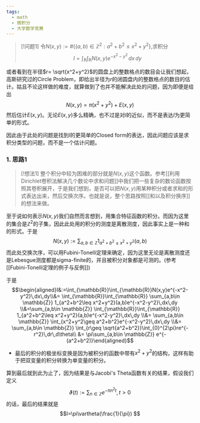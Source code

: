 ```yaml
---
tags:
  - math
  - 微积分
  - 大学数学竞赛
---
```


> [!问题1]
> 令$N(x,y):=\#\{(a,b)\in \mathbb{Z}^2:a^2+b^2\leq x^2+y^2\}$,求积分$$I=\int_{\mathbb{R}}\int_{\mathbb{R}}N(x,y)e^{-x^2-y^2}\,dx\,dy$$

或者看到在半径$r= \sqrt{x^2+y^2}$的圆盘上的整数格点的数目会让我们想起，高斯研究过的Circle Problem，即给出半径为$r$的闭圆盘内的整数格点的数目的估计。姑且不论这样做的难度，就算做到了也并不能解决此处的问题，因为即便是给出$$N(x,y)=\pi (x^2+y^2)+E(x,y)$$然后估计$E(x,y)$。无论$E(x,y)$多么精确，也不过是对$I$的近似，而不是表达$I$为更简单的形式。

因此由于此处的问题是找到$I$的更简单的Closed form的表达，因此问题应该是求积分类型的问题，而不是一个估计问题。

### 1. 思路1

> [!想法1]
> 整个积分中较为困难的部分就是$N(x,y)$这个函数。参考[[利用Dirichlet卷积法解决几个数论中求和问题]]中我们把一些复杂的数论函数按照其卷积展开，于是我们想到，是否可以把$N(x,y)$用某种积分或者求和的形式表达出来，然后交换次序。也就是说，整个思路按照[[和以及积分换序]]的想法来做。

至于说如何表示$N(x,y)$我们自然而言想到，用集合特征函数的积分。而因为这里的集合是$\mathbb{Z}^2$的子集，因此此处用的积分的测度是离散测度，因此事实上是一种和的形式。于是$$N(x,y):=\sum_{a,b\in \mathbb{Z}} 1_{a^2+b^2\leq x^2+y^2}(a,b)$$而此处交换次序，可以用Fubini-Tonelli定理来确定，因为这里无论是离散测度还是Lebesgue测度都是sigma-finite的，并且被积分对象都是可测的。(参考[[Fubini-Tonelli定理的例子与反例]])

于是$$\begin{aligned}I&:=\int_{\mathbb{R}}\int_{\mathbb{R}}N(x,y)e^{-x^2-y^2}\,dx\,dy\\&= \int_{\mathbb{R}}\int_{\mathbb{R}} \sum_{a,b\in \mathbb{Z}} 1_{a^2+b^2\leq x^2+y^2}(a,b)e^{-x^2-y^2}\,dx\,dy \\&=\sum_{a,b\in \mathbb{Z}}  \int_{\mathbb{R}}\int_{\mathbb{R}} 1_{a^2+b^2\leq x^2+y^2}(a,b)e^{-x^2-y^2}\,dx\,dy \\&= \sum_{a,b\in \mathbb{Z}}  \int_{x^2+y^2\geq a^2+b^2}e^{-x^2-y^2}\,dx\,dy \\&= \sum_{a,b\in \mathbb{Z}}  \int_{r\geq \sqrt{a^2+b^2}}\int_{0}^{2\pi}re^{-r^2}\,dr\,d\theta\\ &= \pi\sum_{a,b\in \mathbb{Z}} e^{-(a^2+b^2)}\end{aligned}$$
* 最后的积分的极坐标变换是因为被积分的函数中带有$x^2+y^2$的结构，这样有助于把双变量的积分转换为单变量的积分。

算到最后就到此为止了，因为结果是与Jacobi's Theta函数有关的结果，假设我们定义$$\vartheta(t):=\sum_{n\in\mathbb{Z}} e^{-\pi n^2t},t>0$$的话，最后的结果就是$$I=\pi\vartheta(\frac{1}{\pi}) $$